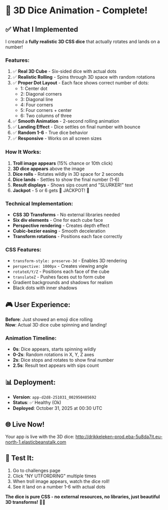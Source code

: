 # 🎲 3D Dice Animation - Complete!

## ✅ What I Implemented

I created a **fully realistic 3D CSS dice** that actually rotates and lands on a number!

### Features:

1. ✅ **Real 3D Cube** - Six-sided dice with actual dots
2. ✅ **Realistic Rolling** - Spins through 3D space with random rotations
3. ✅ **Proper Dot Layout** - Each face shows correct number of dots:
   - 1: Center dot
   - 2: Diagonal corners
   - 3: Diagonal line
   - 4: Four corners
   - 5: Four corners + center
   - 6: Two columns of three
4. ✅ **Smooth Animation** - 2-second rolling animation
5. ✅ **Landing Effect** - Dice settles on final number with bounce
6. ✅ **Random 1-6** - True dice behavior
7. ✅ **Responsive** - Works on all screen sizes

### How It Works:

1. **Troll image appears** (15% chance or 10th click)
2. **3D dice appears** above the image
3. **Dice rolls** - Rotates wildly in 3D space for 2 seconds
4. **Dice lands** - Settles to show the final number (1-6)
5. **Result displays** - Shows sips count and "SLURKER!" text
6. **Jackpot** - 5 or 6 gets 🎉 JACKPOT! 🎉

### Technical Implementation:

- **CSS 3D Transforms** - No external libraries needed
- **Six div elements** - One for each cube face
- **Perspective rendering** - Creates depth effect
- **Cubic-bezier easing** - Smooth deceleration
- **Transform rotations** - Positions each face correctly

### CSS Features:

- `transform-style: preserve-3d` - Enables 3D rendering
- `perspective: 1000px` - Creates viewing angle
- `rotateX/Y/Z` - Positions each face of the cube
- `translateZ` - Pushes faces out to form cube
- Gradient backgrounds and shadows for realism
- Black dots with inner shadows

## 🎮 User Experience:

**Before**: Just showed an emoji dice rolling  
**Now**: Actual 3D dice cube spinning and landing!

### Animation Timeline:

- **0s**: Dice appears, starts spinning wildly
- **0-2s**: Random rotations in X, Y, Z axes
- **2s**: Dice stops and rotates to show final number
- **2.5s**: Result text appears with sips count

## 📊 Deployment:

- **Version**: `app-d2d8-251031_002950405692`
- **Status**: ✅ Healthy (Ok)
- **Deployed**: October 31, 2025 at 00:30 UTC

## 🌐 Live Now!

Your app is live with the 3D dice:
http://drikkeleken-prod.eba-5u8da7it.eu-north-1.elasticbeanstalk.com

## 🎯 Test It:

1. Go to challenges page
2. Click "NY UTFORDRING" multiple times
3. When troll image appears, watch the dice roll!
4. See it land on a number 1-6 with actual dots

**The dice is pure CSS - no external resources, no libraries, just beautiful 3D transforms!** 🎲✨


